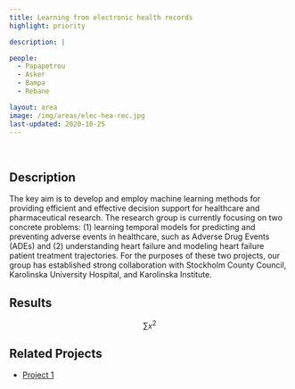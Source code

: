 ```yaml
---
title: Learning from electronic health records
highlight: priority

description: | 

people:
  - Papapetrou
  - Asker
  - Bampa
  - Rebane

layout: area
image: /img/areas/elec-hea-rec.jpg
last-updated: 2020-10-25
---
```


<br>

## Description

The key aim is to develop and employ machine learning methods for providing efficient and effective decision support for healthcare and pharmaceutical research. The research group is currently focusing on two concrete problems: (1) learning temporal models for predicting and preventing adverse events in healthcare, such as Adverse Drug Events (ADEs) and (2) understanding heart failure and modeling heart failure patient treatment trajectories.  For the purposes of these two projects, our group has established strong collaboration with Stockholm County Council, Karolinska University Hospital, and Karolinska Institute.

## Results

$$ \sum{x^2} $$

## Related Projects

- [Project 1](../_projects/extremum.md)
